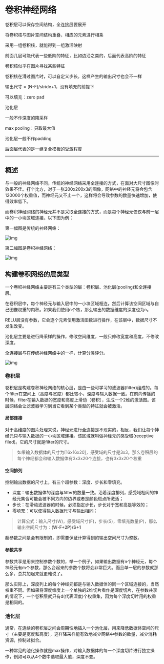 # 卷积神经网络

卷积层可以保存空间结构，全连接层要展开

将卷积核与图片空间结构重叠，相应的元素进行相乘

采用一组卷积核，就能得到一组激活映射

前面几层可能代表一些低阶的特征，比如边沿之类的，后面代表高阶的特征

卷积核似乎在图片寻找某些特征

卷积核在滑过图片时，可以自定义步长，这样产生的输出尺寸也会不一样

输出尺寸 = (N-F)/stride+1，没有填充的前提下

可以填充：zero pad



池化层

一般不作深度的降采样

max pooling：只取最大值

池化层一般不作padding



后面层代表的是一组复合模板的受激程度

---------------------------------------------------------------------------------------------------------

## 概述

与一般的神经网络不同，传统的神经网络采用全连接的方式，在面对大尺寸图像时效果不佳。打个比方，对于一张200x200x3的图像，网络中的神经元将会包含120000个权重值，而神经元又不止一个，这样将会导致参数的数量快速增加，使得效率低下。

而卷积神经网络的神经元并不是采取全连接的方式，而是每个神经元仅仅与前一层中的一小块区域连接。以下图为例：

第一幅图是传统的神经网络：

![img](http://cs231n.github.io/assets/nn1/neural_net2.jpeg)

第二幅图是卷积神经网络：

![img](http://cs231n.github.io/assets/cnn/cnn.jpeg)



## 构建卷积网络的层类型

一个卷积神经网络主要是有三个类型的层：卷积层、池化层(pooling)和全连接层。

在卷积层中，每个神经元与输入层中的一小块区域相连，然后计算该空间区域与自己图像权重的内积。如果我们使用n个核，那么输出的数据维度的深度也为n。

RELU层没有参数，它会逐个元素使用激活函数进行操作，在该层中，数据尺寸不发生改变。

池化层主要是进行降采样的操作，修改空间维度，一般只修改宽度和高度，不修改深度。

全连接层与在传统神经网络中的一样，计算分类评分。

![img](http://cs231n.github.io/assets/cnn/convnet.jpeg)



### 卷积层

卷积层是构建卷积神经网络的核心层，是由一些可学习的滤波器(filter)组成的。每个filter在空间上（高度与宽度）都比较小，深度与输入数据一致。在前向传播的时候，filter在输入数据的宽度和高度上滑动（卷积），生成一个2维的激活图。该层网络会让滤波器学习到当它看到某个类型的特征就会被激活。



#### 局部连接

对于高维度的图片处理来说，神经元进行全连接是不现实的，相反，我们让每个神经元只与输入数据的一小块区域连接。该区域就叫做神经元的感受域(receptive filed)。它的尺寸就是filter的尺寸。

> 如果输入数据体的尺寸为[16x16x20]，感受域的尺寸是3x3，那么卷积层的每个神经都会和输入数据体有3x3x20个连接，也有3x3x20个权重



#### 空间排列

控制输出数据的尺寸上，有三个超参数：深度、步长和零填充。

* 深度：输出数据体的深度与filter的数量一致。沿着深度排列，感受域相同的神经元集合可能会被不同方向的边界或者是颜色斑点所激活；
* 步长：在滑动滤波器的时候，必须指定步长，步长对于宽和高是等效的；
* 零填充：可以使得输入数据尺寸与输出相同；

> 计算公式：输入尺寸(W)，感受域尺寸(F)，步长(S)，零填充数量(P)，那么输出空间尺寸为：**(W-F+2P)/S+1**

超参数之间是会有限制的，即需要保证计算得到的输出空间尺寸为整数。



#### 参数共享

参数共享是用来控制参数个数的，举一个例子，如果输出数据有n个神经元，每个神经元有m个参数，那么合起来的参数个数将会非常巨大。而且单一层的参数就那么多，总共加起来就更难说了。

那么实际上，深度列上的每个神经元都是与输入数据体的同一个区域连接的，当然权重不同。但如果将深度维度上一个单独的2维切片看作是深度切片，在参数共享的情况下，一个卷积层就只有d(代表深度)个权重集，因为每个深度切片用的权重是相同的。



### 池化层

通常，在连续的卷积层之间会周期性地插入一个池化层，用来降低数据体空间的尺寸（主要是宽度和高度），这样降采样能有效地减少网络中参数的数量，减少消耗资源，控制过拟合。

一种常见的池化操作就是max操作，对输入数据体的每一个深度切片进行独立操作，例如可以从4个数中选取最大值，深度不变。

